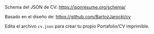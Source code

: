Schema del JSON de CV:
https://jsonresume.org/schema/

Basado en el diseño de:
https://github.com/BartozJarocki/cv

Edita el archivo `cv.json` para crear tu propio Portafolio/CV imprimible.